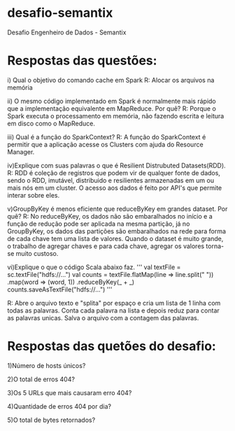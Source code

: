 # desafio-semantix
Desafio Engenheiro de Dados - Semantix


# Respostas das questões:

i) Qual o objetivo do comando cache em Spark
R: Alocar os arquivos na memória

ii) O mesmo código implementado em Spark é normalmente mais rápido que a implementação equivalente em MapReduce. Por quê?
R: Porque o Spark executa o processamento em memória, não fazendo escrita e leitura em disco como o MapReduce.

iii) Qual é a função do SparkContext?
R: A função do SparkContext é permitir que a aplicação acesse os Clusters com ajuda do Resource Manager.

iv)Explique com suas palavras o que é Resilient Distrubuted Datasets(RDD).
R: RDD é coleção de registros que podem vir de qualquer fonte de dados, sendo o RDD, imutável, distribuido e resilientes armazenadas em um ou mais nós em um cluster.
O acesso aos dados é feito por API's que permite interar sobre eles.

v)GroupByKey é menos eficiente que reduceByKey em grandes dataset. Por quê?
R: No reduceByKey, os dados não são embaralhados no início e a função de redução pode ser aplicada na mesma partição, já no GroupByKey,
os dados das partições são embaralhados na rede para forma de cada chave tem uma lista de valores.
Quando o dataset é muito grande, o trabalho de agregar chaves e para cada chave, agregar os valores torna-se muito custoso.

vi)Explique o que o código Scala abaixo faz.
'''
val textFile = sc.textFile("hdfs://...")
val counts = textFile.flatMap(line => line.split(" "))
.map(word => (word, 1))
.reduceByKey(_ + _)
counts.saveAsTextFile("hdfs://...")
'''

R: Abre o arquivo texto e "splita" por espaço e cria um lista de 1 linha com todas as palavras.
Conta cada palavra na lista e depois reduz para contar as palavras unicas.
Salva o arquivo com a contagem das palavras.




# Respostas das quetões do desafio:

1)Número de hosts únicos?







2)O total de erros 404?








3)Os 5 URLs que mais causaram erro 404?








4)Quantidade de erros 404 por dia?








5)O total de bytes retornados?
